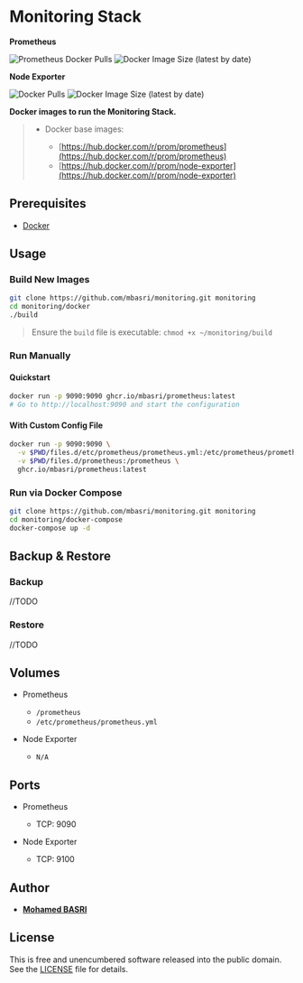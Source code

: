 # Monitoring Stack

**Prometheus**

![Prometheus Docker Pulls](https://img.shields.io/docker/pulls/mbasri/prometheus.svg)
![Docker Image Size (latest by date)](https://img.shields.io/docker/image-size/mbasri/prometheus)

**Node Exporter**

![Docker Pulls](https://img.shields.io/docker/pulls/mbasri/node-exporter.svg)
![Docker Image Size (latest by date)](https://img.shields.io/docker/image-size/mbasri/node-exporter)

**Docker images to run the Monitoring Stack.**

> * Docker base images:
>
>   * [https://hub.docker.com/r/prom/prometheus](https://hub.docker.com/r/prom/prometheus)
>   * [https://hub.docker.com/r/prom/node-exporter](https://hub.docker.com/r/prom/node-exporter)

## Prerequisites

* [Docker](https://docs.docker.com/get-docker/)

## Usage

### Build New Images

```bash
git clone https://github.com/mbasri/monitoring.git monitoring
cd monitoring/docker
./build
```

> Ensure the `build` file is executable: `chmod +x ~/monitoring/build`

### Run Manually

#### Quickstart

```bash
docker run -p 9090:9090 ghcr.io/mbasri/prometheus:latest
# Go to http://localhost:9090 and start the configuration
```

#### With Custom Config File

```bash
docker run -p 9090:9090 \
  -v $PWD/files.d/etc/prometheus/prometheus.yml:/etc/prometheus/prometheus.yml \
  -v $PWD/files.d/prometheus:/prometheus \
  ghcr.io/mbasri/prometheus:latest
```

### Run via Docker Compose

```bash
git clone https://github.com/mbasri/monitoring.git monitoring
cd monitoring/docker-compose
docker-compose up -d
```

## Backup & Restore

### Backup

//TODO

### Restore

//TODO

## Volumes

* Prometheus
  * `/prometheus`
  * `/etc/prometheus/prometheus.yml`

* Node Exporter
  * `N/A`

## Ports

* Prometheus
  * TCP: 9090

* Node Exporter
  * TCP: 9100

## Author

* [**Mohamed BASRI**](https://github.com/mbasri)

## License

This is free and unencumbered software released into the public domain. See the [LICENSE](./LICENSE) file for details.

